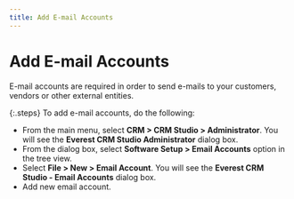 ```yaml
---
title: Add E-mail Accounts
---
```


# Add E-mail Accounts


E-mail accounts are required in order to send e-mails  to your customers, vendors or other external entities.


{:.steps}
To add e-mail accounts, do the following:

- From the main  menu, select **CRM 
 &gt; CRM Studio 
 &gt; Administrator**. You will see the **Everest 
 CRM Studio 
 Administrator** dialog box.
- From the dialog  box, select **Software Setup &gt; Email 
 Accounts** option in the tree view.
- Select **File &gt; New &gt; Email Account**. You  will see the **Everest CRM 
 Studio - Email Accounts** dialog box.
- Add new email  account.

